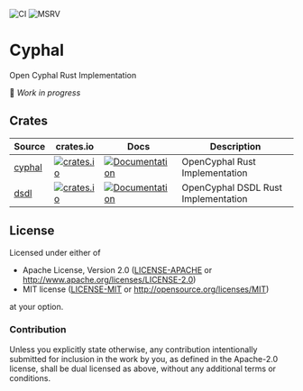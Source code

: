 ![CI](https://github.com/cyphal-rs/cyphal/workflows/CI/badge.svg?branch=master)
![MSRV](https://img.shields.io/badge/rustc-1.75+-blue.svg)

# Cyphal

Open Cyphal Rust Implementation

🚧 *Work in progress*

## Crates

| Source | crates.io | Docs | Description |
|-|-|-|-|
| [cyphal](./cyphal) | [![crates.io](https://img.shields.io/crates/v/cyphal.svg)](https://crates.io/crates/cyphal) | [![Documentation](https://docs.rs/cyphal/badge.svg)](https://docs.rs/cyphal) | OpenCyphal Rust Implementation |
| [dsdl](./dsdl) | [![crates.io](https://img.shields.io/crates/v/dsdl.svg)](https://crates.io/crates/dsdl) | [![Documentation](https://docs.rs/dsdl/badge.svg)](https://docs.rs/dsdl) | OpenCyphal DSDL Rust Implementation |

## License

Licensed under either of

- Apache License, Version 2.0 ([LICENSE-APACHE](LICENSE-APACHE) or
  http://www.apache.org/licenses/LICENSE-2.0)
- MIT license ([LICENSE-MIT](LICENSE-MIT) or http://opensource.org/licenses/MIT)

at your option.

### Contribution

Unless you explicitly state otherwise, any contribution intentionally submitted
for inclusion in the work by you, as defined in the Apache-2.0 license, shall be
dual licensed as above, without any additional terms or conditions.